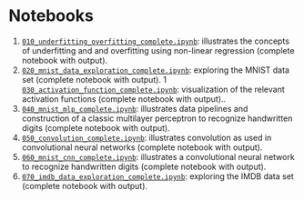 # Notebooks

1. [`010_underfitting_overfitting_complete.ipynb`](010_underfitting_overfitting_complete.ipynb):
    illustrates the concepts of underfitting and and overfitting using
    non-linear regression (complete notebook with output).
1. [`020_mnist_data_exploration_complete.ipynb`](020_mnist_data_exploration_complete.ipynb):
    exploring the MNIST data set (complete notebook with output).
1 [`030_activation_function_complete.ipynb`](030_activation_function_complete.ipynb):
    visualization of the relevant activation functions (complete notebook with
    output)..
1. [`040_mnist_mlp_complete.ipynb`](040_mnist_mlp_complete.ipynb):
    illustrates data pipelines and construction of a classic multilayer
    perceptron to recognize handwritten digits (complete notebook with output).
1. [`050_convolution_complete.ipynb`](050_convolution_complete.ipynb):
    illustrates convolution as used in convolutional neural networks
     (complete notebook with output).
1. [`060_mnist_cnn_complete.ipynb`](060_mnist_cnn_complete.ipynb):
    illustrates a convolutional neural network to recognize handwritten
    digits (complete notebook with output).
1. [`070_imdb_data_exploration_complete.ipynb`](070_imdb_data_exploration_complete.ipynb):
    exploring the IMDB data set (complete notebook with output).

